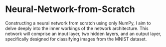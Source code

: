 
# Neural-Network-from-Scratch

Constructing a neural network from scratch using only NumPy, I aim to delve deeply into the inner workings of the network architecture. This network will comprise an input layer, two hidden layers, and an output layer, specifically designed for classifying images from the MNIST dataset.
